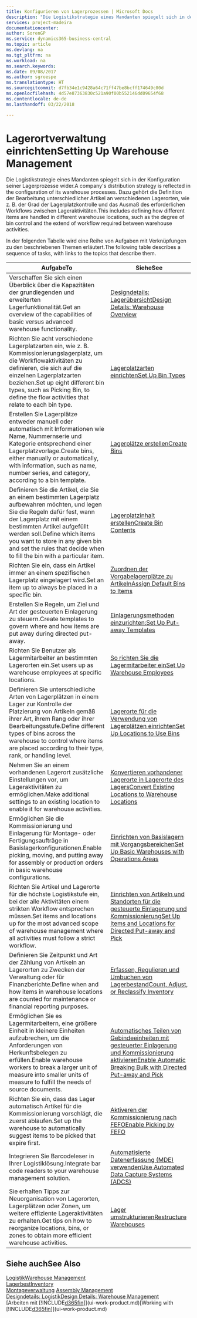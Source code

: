```yaml
---
title: Konfigurieren von Lagerprozessen | Microsoft Docs
description: "Die Logistikstrategie eines Mandanten spiegelt sich in der Konfiguration seiner Lagerprozesse wider. Dazu gehört die Definition der Bearbeitung unterschiedlicher Artikel an verschiedenen Lagerorten, wie z. B. der Grad der Lagerplatzkontrolle und das Ausmaß des erforderlichen Workflows zwischen Lageraktivitäten."
services: project-madeira
documentationcenter: 
author: SorenGP
ms.service: dynamics365-business-central
ms.topic: article
ms.devlang: na
ms.tgt_pltfrm: na
ms.workload: na
ms.search.keywords: 
ms.date: 09/08/2017
ms.author: sgroespe
ms.translationtype: HT
ms.sourcegitcommit: d7fb34e1c9428a64c71ff47be8bcff174649c00d
ms.openlocfilehash: 4d57e87363830c521a90f00b552146dd09654f68
ms.contentlocale: de-de
ms.lasthandoff: 03/22/2018

---
```

# <a name="setting-up-warehouse-management"></a><span data-ttu-id="5df62-104">Lagerortverwaltung einrichten</span><span class="sxs-lookup"><span data-stu-id="5df62-104">Setting Up Warehouse Management</span></span>
<span data-ttu-id="5df62-105">Die Logistikstrategie eines Mandanten spiegelt sich in der Konfiguration seiner Lagerprozesse wider.</span><span class="sxs-lookup"><span data-stu-id="5df62-105">A company's distribution strategy is reflected in the configuration of its warehouse processes.</span></span> <span data-ttu-id="5df62-106">Dazu gehört die Definition der Bearbeitung unterschiedlicher Artikel an verschiedenen Lagerorten, wie z. B. der Grad der Lagerplatzkontrolle und das Ausmaß des erforderlichen Workflows zwischen Lageraktivitäten.</span><span class="sxs-lookup"><span data-stu-id="5df62-106">This includes defining how different items are handled in different warehouse locations, such as the degree of bin control and the extend of workflow required between warehouse activities.</span></span>  

 <span data-ttu-id="5df62-107">In der folgenden Tabelle wird eine Reihe von Aufgaben mit Verknüpfungen zu den beschriebenen Themen erläutert.</span><span class="sxs-lookup"><span data-stu-id="5df62-107">The following table describes a sequence of tasks, with links to the topics that describe them.</span></span>   

|<span data-ttu-id="5df62-108">**Aufgabe**</span><span class="sxs-lookup"><span data-stu-id="5df62-108">**To**</span></span>|<span data-ttu-id="5df62-109">**Siehe**</span><span class="sxs-lookup"><span data-stu-id="5df62-109">**See**</span></span>|  
|------------|-------------|  
|<span data-ttu-id="5df62-110">Verschaffen Sie sich einen Überblick über die Kapazitäten der grundlegenden und erweiterten Lagerfunktionalität.</span><span class="sxs-lookup"><span data-stu-id="5df62-110">Get an overview of the capabilities of basic versus advanced warehouse functionality.</span></span>|[<span data-ttu-id="5df62-111">Designdetails: Lagerübersicht</span><span class="sxs-lookup"><span data-stu-id="5df62-111">Design Details: Warehouse Overview</span></span>](design-details-warehouse-overview.md)|  
|<span data-ttu-id="5df62-112">Richten Sie acht verschiedene Lagerplatzarten ein, wie z. B. Kommissionierungslagerplatz, um die Workflowaktivitäten zu definieren, die sich auf die einzelnen Lagerplatzarten beziehen.</span><span class="sxs-lookup"><span data-stu-id="5df62-112">Set up eight different bin types, such as Picking Bin, to define the flow activities that relate to each bin type.</span></span>|[<span data-ttu-id="5df62-113">Lagerplatzarten einrichten</span><span class="sxs-lookup"><span data-stu-id="5df62-113">Set Up Bin Types</span></span>](warehouse-how-to-set-up-bin-types.md)|  
|<span data-ttu-id="5df62-114">Erstellen Sie Lagerplätze entweder manuell oder automatisch mit Informationen wie Name, Nummernserie und Kategorie entsprechend einer Lagerplatzvorlage.</span><span class="sxs-lookup"><span data-stu-id="5df62-114">Create bins, either manually or automatically, with information, such as name, number series, and category, according to a bin template.</span></span>|[<span data-ttu-id="5df62-115">Lagerplätze erstellen</span><span class="sxs-lookup"><span data-stu-id="5df62-115">Create Bins</span></span>](warehouse-how-to-create-individual-bins.md)|  
|<span data-ttu-id="5df62-116">Definieren Sie die Artikel, die Sie an einem bestimmten Lagerplatz aufbewahren möchten, und legen Sie die Regeln dafür fest, wann der Lagerplatz mit einem bestimmten Artikel aufgefüllt werden soll.</span><span class="sxs-lookup"><span data-stu-id="5df62-116">Define which items you want to store in any given bin and set the rules that decide when to fill the bin with a particular item.</span></span>|[<span data-ttu-id="5df62-117">Lagerplatzinhalt erstellen</span><span class="sxs-lookup"><span data-stu-id="5df62-117">Create Bin Contents</span></span>](warehouse-how-to-set-up-bin-contents.md)|  
|<span data-ttu-id="5df62-118">Richten Sie ein, dass ein Artikel immer an einem spezifischen Lagerplatz eingelagert wird.</span><span class="sxs-lookup"><span data-stu-id="5df62-118">Set an item up to always be placed in a specific bin.</span></span>|[<span data-ttu-id="5df62-119">Zuordnen der Vorgabelagerplätze zu Artikeln</span><span class="sxs-lookup"><span data-stu-id="5df62-119">Assign Default Bins to Items</span></span>](warehouse-how-to-assign-default-bins-to-items.md)|
|<span data-ttu-id="5df62-120">Erstellen Sie Regeln, um Ziel und Art der gesteuerten Einlagerung zu steuern.</span><span class="sxs-lookup"><span data-stu-id="5df62-120">Create templates to govern where and how items are put away during directed put-away.</span></span>|[<span data-ttu-id="5df62-121">Einlagerungsmethoden einzurichten:</span><span class="sxs-lookup"><span data-stu-id="5df62-121">Set Up Put-away Templates</span></span>](warehouse-how-to-set-up-put-away-templates.md)|
|<span data-ttu-id="5df62-122">Richten Sie Benutzer als Lagermitarbeiter an bestimmten Lagerorten ein.</span><span class="sxs-lookup"><span data-stu-id="5df62-122">Set users up as warehouse employees at specific locations.</span></span>|[<span data-ttu-id="5df62-123">So richten Sie die Lagermitarbeiter ein</span><span class="sxs-lookup"><span data-stu-id="5df62-123">Set Up Warehouse Employees</span></span>](warehouse-how-to-set-up-warehouse-employees.md)|
|<span data-ttu-id="5df62-124">Definieren Sie unterschiedliche Arten von Lagerplätzen in einem Lager zur Kontrolle der Platzierung von Artikeln gemäß ihrer Art, ihrem Rang oder ihrer Bearbeitungsstufe.</span><span class="sxs-lookup"><span data-stu-id="5df62-124">Define different types of bins across the warehouse to control where items are placed according to their type, rank, or handling level.</span></span>|[<span data-ttu-id="5df62-125">Lagerorte für die Verwendung von Lagerplätzen einrichten</span><span class="sxs-lookup"><span data-stu-id="5df62-125">Set Up Locations to Use Bins</span></span>](warehouse-how-to-set-up-locations-to-use-bins.md)|
|<span data-ttu-id="5df62-126">Nehmen Sie an einem vorhandenen Lagerort zusätzliche Einstellungen vor, um Lageraktivitäten zu ermöglichen.</span><span class="sxs-lookup"><span data-stu-id="5df62-126">Make additional settings to an existing location to enable it for warehouse activities.</span></span>|[<span data-ttu-id="5df62-127">Konvertieren vorhandener Lagerorte in Lagerorte des Lagers</span><span class="sxs-lookup"><span data-stu-id="5df62-127">Convert Existing Locations to Warehouse Locations</span></span>](warehouse-how-to-convert-existing-locations-to-warehouse-locations.md)|
|<span data-ttu-id="5df62-128">Ermöglichen Sie die Kommissionierung und Einlagerung für Montage- oder Fertigungsaufträge in Basislagerkonfigurationen.</span><span class="sxs-lookup"><span data-stu-id="5df62-128">Enable picking, moving, and putting away for assembly or production orders in basic warehouse configurations.</span></span>|[<span data-ttu-id="5df62-129">Einrichten von Basislagern mit Vorgangsbereichen</span><span class="sxs-lookup"><span data-stu-id="5df62-129">Set Up Basic Warehouses with Operations Areas</span></span>](warehouse-how-to-set-up-basic-warehouses-with-operations-areas.md)|  
|<span data-ttu-id="5df62-130">Richten Sie Artikel und Lagerorte für die höchste Logistikstufe ein, bei der alle Aktivitäten einem strikten Workflow entsprechen müssen.</span><span class="sxs-lookup"><span data-stu-id="5df62-130">Set items and locations up for the most advanced scope of warehouse management where all activities must follow a strict workflow.</span></span>|[<span data-ttu-id="5df62-131">Einrichten von Artikeln und Standorten für die gesteuerte Einlagerung und Kommissionierung</span><span class="sxs-lookup"><span data-stu-id="5df62-131">Set Up Items and Locations for Directed Put-away and Pick</span></span>](warehouse-how-to-set-up-items-for-directed-put-away-and-pick.md)|  
|<span data-ttu-id="5df62-132">Definieren Sie Zeitpunkt und Art der Zählung von Artikeln an Lagerorten zu Zwecken der Verwaltung oder für Finanzberichte.</span><span class="sxs-lookup"><span data-stu-id="5df62-132">Define when and how items in warehouse locations are counted for maintenance or financial reporting purposes.</span></span>|[<span data-ttu-id="5df62-133">Erfassen, Regulieren und Umbuchen von Lagerbestand</span><span class="sxs-lookup"><span data-stu-id="5df62-133">Count, Adjust, or Reclassify Inventory</span></span>](inventory-how-count-adjust-reclassify.md)|
|<span data-ttu-id="5df62-134">Ermöglichen Sie es Lagermitarbeitern, eine größere Einheit in kleinere Einheiten aufzubrechen, um die Anforderungen von Herkunftsbelegen zu erfüllen.</span><span class="sxs-lookup"><span data-stu-id="5df62-134">Enable warehouse workers to break a larger unit of measure into smaller units of measure to fulfill the needs of source documents.</span></span>|[<span data-ttu-id="5df62-135">Automatisches Teilen von Gebindeeinheiten mit gesteuerter Einlagerung und Kommissionierung aktivieren</span><span class="sxs-lookup"><span data-stu-id="5df62-135">Enable Automatic Breaking Bulk with Directed Put-away and Pick</span></span>](warehouse-enable-automatic-breaking-bulk-with-directed-put-away-and-pick.md)|  
|<span data-ttu-id="5df62-136">Richten Sie ein, dass das Lager automatisch Artikel für die Kommissionierung vorschlägt, die zuerst ablaufen.</span><span class="sxs-lookup"><span data-stu-id="5df62-136">Set up the warehouse to automatically suggest items to be picked that expire first.</span></span>|[<span data-ttu-id="5df62-137">Aktiveren der Kommissionierung nach FEFO</span><span class="sxs-lookup"><span data-stu-id="5df62-137">Enable Picking by FEFO</span></span>](warehouse-picking-by-fefo.md)|
|<span data-ttu-id="5df62-138">Integrieren Sie Barcodeleser in Ihrer Logistiklösung.</span><span class="sxs-lookup"><span data-stu-id="5df62-138">Integrate bar code readers to your warehouse management solution.</span></span>|[<span data-ttu-id="5df62-139">Automatisierte Datenerfassung (MDE) verwenden</span><span class="sxs-lookup"><span data-stu-id="5df62-139">Use Automated Data Capture Systems (ADCS)</span></span>](warehouse-use-automated-data-capture-systems-adcs.md)|  
|<span data-ttu-id="5df62-140">Sie erhalten Tipps zur Neuorganisation von Lagerorten, Lagerplätzen oder Zonen, um weitere effiziente Lageraktivitäten zu erhalten.</span><span class="sxs-lookup"><span data-stu-id="5df62-140">Get tips on how to reorganize locations, bins, or zones to obtain more efficient warehouse activities.</span></span>|[<span data-ttu-id="5df62-141">Lager umstrukturieren</span><span class="sxs-lookup"><span data-stu-id="5df62-141">Restructure Warehouses</span></span>](warehouse-how-to-restructure-warehouses.md)|  

## <a name="see-also"></a><span data-ttu-id="5df62-142">Siehe auch</span><span class="sxs-lookup"><span data-stu-id="5df62-142">See Also</span></span>  
[<span data-ttu-id="5df62-143">Logistik</span><span class="sxs-lookup"><span data-stu-id="5df62-143">Warehouse Management</span></span>](warehouse-manage-warehouse.md)  
[<span data-ttu-id="5df62-144">Lagerbest</span><span class="sxs-lookup"><span data-stu-id="5df62-144">Inventory</span></span>](inventory-manage-inventory.md)  
<span data-ttu-id="5df62-145">[Montageverwaltung](assembly-assemble-items.md)  </span><span class="sxs-lookup"><span data-stu-id="5df62-145">[Assembly Management](assembly-assemble-items.md)  </span></span>  
[<span data-ttu-id="5df62-146">Designdetails: Logistik</span><span class="sxs-lookup"><span data-stu-id="5df62-146">Design Details: Warehouse Management</span></span>](design-details-warehouse-management.md)  
<span data-ttu-id="5df62-147">[Arbeiten mit [!INCLUDE[d365fin](includes/d365fin_md.md)]](ui-work-product.md)</span><span class="sxs-lookup"><span data-stu-id="5df62-147">[Working with [!INCLUDE[d365fin](includes/d365fin_md.md)]](ui-work-product.md)</span></span>

